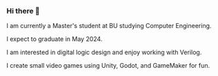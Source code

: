 ### Hi there 👋

I am currently a Master's student at BU studying Computer Engineering.

I expect to graduate in May 2024.

I am interested in digital logic design and enjoy working with Verilog.

I create small video games using Unity, Godot, and GameMaker for fun.

<!--
**AidanNowa/AidanNowa** is a ✨ _special_ ✨ repository because its `README.md` (this file) appears on your GitHub profile.

Here are some ideas to get you started:

- 🔭 I’m currently working on ...
- 🌱 I’m currently learning ...
- 👯 I’m looking to collaborate on ...
- 🤔 I’m looking for help with ...
- 💬 Ask me about ...
- 📫 How to reach me: ...
- 😄 Pronouns: ...
- ⚡ Fun fact: ...
-->
